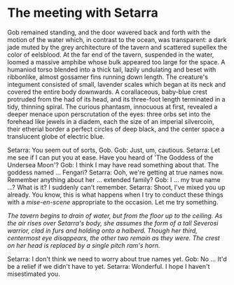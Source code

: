 # The meeting with Setarra

Gob remained standing, and the door wavered back and forth with the motion of the water which, in contrast to the ocean, was transparent: a dark jade muted by the grey architecture of the tavern and scattered supellex the color of eelsblood. At the far end of the tavern, suspended in the water, loomed a massive amphibe whose bulk appeared too large for the space. A humaniod torso blended into a thick tail, lazily undulating and beset with ribbonlike, almost gossamer fins running down length. The creature's integument consisted of small, lavender scales which began at its neck and covered the entire body downwards. A corallaceous, baby-blue crest protruded from the had of its head, and its three-foot length terminated in a tidy, thinning spiral. The curious phantasm, innocuous at first, revealed a deeper menace upon perscrutation of the eyes: three orbs set into the forehead like jewels in a diadem, each the size of an imperial silvercoin, their etherial border a perfect circles of deep black, and the center space a translucent globe of electric blue.

Setarra: You seem out of sorts, Gob.
Gob: Just, um, cautious.
Setarra: Let me see if I can put you at ease. Have you heard of 'The Goddess of the Undersea Moon'?
Gob: I think I may have read something about that. The goddess named ... Fengari?
Setarra: Ooh, we're getting at true names now. Remember anything about her ... extended family?
Gob: I ... my true name ...? What is it? I suddenly can't remember.
Setarra: Shoot, I've mixed you up already. You know, this is what happens when I try to conduct these things with a _mise-en-scene_ appropriate to the occasion. Let me try something.  

_The tavern begins to drain of water, but from the floor up to the ceiling. As the air rises over Setarra's body, she assumes the form of a tall Severosi warrior, clad in furs and holding onto a halberd. Though her third, centermost eye disappears, the other two remain as they were. The crest on her head is replaced by a single pitch ram's horn._

Setarra: I don't think we need to worry about true names yet.
Gob: No ... It'd be a relief if we didn't have to yet.
Setarra: Wonderful. I hope I haven't misestimated you. 


